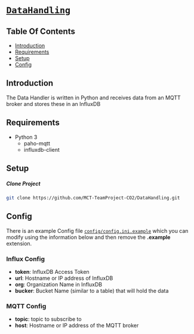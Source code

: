 # [`DataHandling`](https://github.com/MCT-TeamProject-CO2/DataHandling)

## Table Of Contents

 - [Introduction](#introduction)
 - [Requirements](#requirements)
 - [Setup](#setup)
 - [Config](#config)

 ## Introduction

 The Data Handler is written in Python and receives data from an MQTT broker and stores these in an InfluxDB

 ## Requirements

- Python 3
    - paho-mqtt
    - influxdb-client

## Setup

##### Clone Project

```sh
git clone https://github.com/MCT-TeamProject-CO2/DataHandling.git
```

## Config

There is an example Config file [`config/config.ini.example`](https://github.com/MCT-TeamProject-CO2/DataHandling/blob/master/config/config.ini.example) which you can modify using the information below and then remove the **.example** extension.

### Influx Config
* **token**: InfluxDB Access Token
* **url**: Hostname or IP address of InfluxDB
* **org**: Organization Name in InfluxDB
* **bucker**: Bucket Name (similar to a table) that will hold the data
### MQTT Config
* **topic**: topic to subscribe to
* **host**: Hostname or IP address of the MQTT broker

